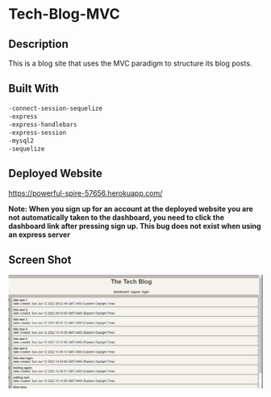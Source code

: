 # Tech-Blog-MVC

## Description

This is a blog site that uses the MVC paradigm to structure its blog posts.

## Built With

    -connect-session-sequelize
    -express
    -express-handlebars
    -express-session
    -mysql2
    -sequelize

## Deployed Website

https://powerful-spire-57656.herokuapp.com/

**Note: When you sign up for an account at the deployed website you are not automatically taken to the dashboard, you need to click the dashboard link after pressing sign up. This bug does not exist when using an express server**

## Screen Shot

![screenshot](./public/images/Screenshot%202022-06-12%20190138.png)
